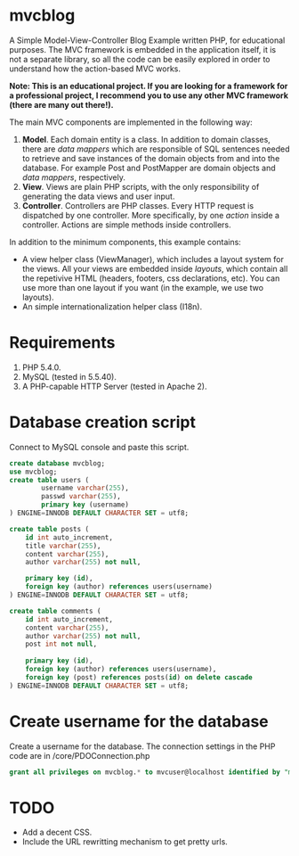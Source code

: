 mvcblog
=======

A Simple Model-View-Controller Blog Example written PHP, for educational purposes. The MVC framework is embedded in the application itself, it is not a separate library, so all the code can be easily explored in order to understand how the action-based MVC works.

**Note: This is an educational project. If you are looking for a framework for a professional project, I recommend you to use any other MVC framework (there are many out there!).**

The main MVC components are implemented in the following way:

1. **Model**. Each domain entity is a class. In addition to domain classes, there are _data mappers_ which are responsible of SQL sentences needed to retrieve and save instances of the domain objects from and into the database. For example Post and PostMapper are domain objects and _data mappers_, respectively.
2. **View**. Views are plain PHP scripts, with the only responsibility of generating the data views and user input.
3. **Controller**. Controllers are PHP classes. Every HTTP request is dispatched by one controller. More specifically, by one _action_ inside a controller. Actions are simple methods inside controllers.

In addition to the minimum components, this example contains:

- A view helper class (ViewManager), which includes a layout system for the views. All your views are embedded inside _layouts_, which contain all the repetivive HTML (headers, footers, css declarations, etc). You can use more than one layout if you want (in the example, we use two layouts).
- An simple internationalization helper class (I18n).

# Requirements
1. PHP 5.4.0.
2. MySQL (tested in 5.5.40).
3. A PHP-capable HTTP Server (tested in Apache 2).

# Database creation script
Connect to MySQL console and paste this script.
```sql
create database mvcblog;
use mvcblog;
create table users ( 
		username varchar(255), 
		passwd varchar(255), 
		primary key (username) 
) ENGINE=INNODB DEFAULT CHARACTER SET = utf8;

create table posts ( 
	id int auto_increment, 
	title varchar(255),
	content varchar(255), 
	author varchar(255) not null, 

	primary key (id), 
	foreign key (author) references users(username)
) ENGINE=INNODB DEFAULT CHARACTER SET = utf8;

create table comments (
	id int auto_increment,	 
	content varchar(255), 
	author varchar(255) not null, 
	post int not null, 
	
	primary key (id),	
	foreign key (author) references users(username), 
	foreign key (post) references posts(id) on delete cascade
) ENGINE=INNODB DEFAULT CHARACTER SET = utf8;
```
# Create username for the database
Create a username for the database. The connection settings in the PHP code are in /core/PDOConnection.php
```sql
grant all privileges on mvcblog.* to mvcuser@localhost identified by "mvcblogpass";
```

# TODO

- Add a decent CSS.
- Include the URL rewritting mechanism to get pretty urls.